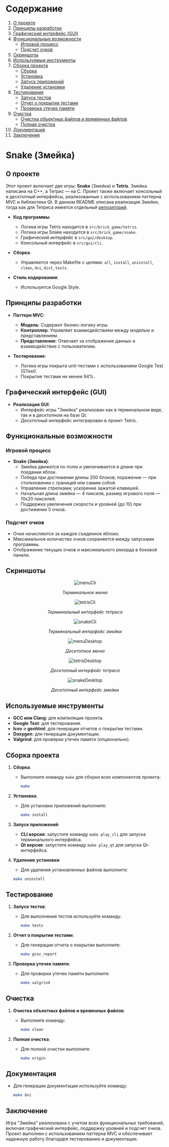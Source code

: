 # Содержание

1. [О проекте](#о-проекте)
2. [Принципы разработки](#принципы-разработки)
3. [Графический интерфейс (GUI)](#графический-интерфейс-gui)
4. [Функциональные возможности](#функциональные-возможности)
   - [Игровой процесс](#игровой-процесс)
   - [Подсчет очков](#подсчет-очков)
5. [Скриншоты](#скриншоты)
6. [Используемые инструменты](#используемые-инструменты)
7. [Сборка проекта](#сборка-проекта)
   - [Сборка](#сборка)
   - [Установка](#установка)
   - [Запуск приложений](#запуск-приложений)
   - [Удаление установки](#удаление-установки)
8. [Тестирование](#тестирование)
   - [Запуск тестов](#запуск-тестов)
   - [Отчет о покрытии тестами](#отчет-о-покрытии-тестами)
   - [Проверка утечек памяти](#проверка-утечек-памяти)
9. [Очистка](#очистка)
    - [Очистка объектных файлов и временных файлов](#очистка-объектных-файлов-и-временных-файлов)
    - [Полная очистка](#полная-очистка)
10. [Документация](#документация)
11. [Заключение](#заключение)

# Snake (Змейка)

## О проекте

Этот проект включает две игры: **Snake** (Змейка) и **Tetris**. Змейка написана на C++, а Тетрис — на C. Проект также включает консольный и десктопный интерфейсы, реализованные с использованием паттерна MVC и библиотеки Qt. В данном README описана реализация Змейки, тогда как для Тетриса имеется отдельный [репозиторий](https://github.com/IvanVito/C/tree/main/tetris). 

- **Код программы**:
  - Логика игры Tetris находится в `src/brick_game/tetris`.
  - Логика игры Snake находится в `src/brick_game/snake`.
  - Графический интерфейс в `src/gui/desktop`.
  - Консольный интерфейс в `src/gui/cli`.

- **Сборка**:
  - Управляется через Makefile с целями: `all`, `install`, `uninstall`, `clean`, `dvi`, `dist`, `tests`.

- **Стиль кодирования**:
  - Используется Google Style.

## Принципы разработки

- **Паттерн MVC**:
  - **Модель**: Содержит бизнес-логику игры.
  - **Контроллер**: Управляет взаимодействием между моделью и представлением.
  - **Представление**: Отвечает за отображение данных и взаимодействие с пользователем.

- **Тестирование**:
  - Логика игры покрыта unit-тестами с использованием Google Test (GTest).
  - Покрытие тестами не менее 94%.

## Графический интерфейс (GUI)

- **Реализация GUI**:
  - Интерфейс игры "Змейка" реализован как в терминальном виде, так и в десктопном на базе Qt.
  - Десктопный интерфейс интегрирован в проект Tetris.

## Функциональные возможности

### Игровой процесс

- **Snake (Змейка)**:
  - Змейка движется по полю и увеличивается в длине при поедании яблок.
  - Победа при достижении длины 200 блоков; поражение — при столкновении с границей или самим собой.
  - Управление стрелками; ускорение зажатой клавишей.
  - Начальная длина змейки — 4 пикселя, размер игрового поля — 10x20 пикселей.
  - Поддержка увеличения скорости и уровней (до 10) при достижении 5 очков.

### Подсчет очков

- Очки начисляются за каждое съеденное яблоко.
- Максимальное количество очков сохраняется между запусками программы.
- Отображение текущих очков и максимального рекорда в боковой панели.

## Скриншоты

<div align="center">

![menuCli](images/menuCli.png)

*Терминальное меню*

</div>

<div align="center">

![tetrisCli](images/tetrisCli.png)

*Терминальный интерфейс тетриса*

</div>

<div align="center">

![snakeCli](images/snakeCli.png)

*Терминальный интерфейс змейки*

</div>

<div align="center">

![menuDesktop](images/menuDesktop.png)

*Десктопное меню*

</div>

<div align="center">

![tetrisDesktop](images/tetrisDesktop.png)

*Десктопный интерфейс тетриса*

</div>

<div align="center">

![snakeDesktop](images/snakeDesktop.png)

*Десктопный интерфейс змейки*

</div>

## Используемые инструменты

- **GCC или Clang**: для компиляции проекта.
- **Google Test**: для тестирования.
- **lcov** и **genhtml**: для генерации отчетов о покрытии тестами.
- **Doxygen**: для генерации документации.
- **Valgrind**: для проверки утечек памяти (опционально).

## Сборка проекта

1. **Сборка**:
   - Выполните команду `make` для сборки всех компонентов проекта:
     ```bash
     make
     ```

2. **Установка**:
   - Для установки приложений выполните:
     ```bash
     make install
     ```

3. **Запуск приложений**:
   - **CLI версия**: запустите команду `make play_cli` для запуска терминального интерфейса.
   - **Qt версия**: запустите команду `make play_qt` для запуска Qt-интерфейса.

4. **Удаление установки**

    - Для удаления установленных файлов выполните:
    ```bash
    make uninstall
    ```

## Тестирование

1. **Запуск тестов**:
   - Для выполнения тестов используйте команду:
     ```bash
     make tests
     ```

2. **Отчет о покрытии тестами**:
   - Для генерации отчета о покрытии выполните:
     ```bash
     make gcov_report
     ```

3. **Проверка утечек памяти**:
   - Для проверки утечек памяти выполните:
     ```bash
     make valgrind
     ```

## Очистка

1. **Очистка объектных файлов и временных файлов**:
   - Выполните команду:
     ```bash
     make clean
     ```

2. **Полная очистка**:
   - Для полной очистки выполните:
     ```bash
     make origin
     ```

## Документация

- Для генерации документации используйте команду:
  ```bash
  make dvi
  ```

## Заключение

Игра "Змейка" реализована с учетом всех функциональных требований, включая графический интерфейс, поддержку уровней и подсчет очков. Проект выполнен с использованием паттерна MVC и обеспечивает надежную работу благодаря тестированию и документации.
